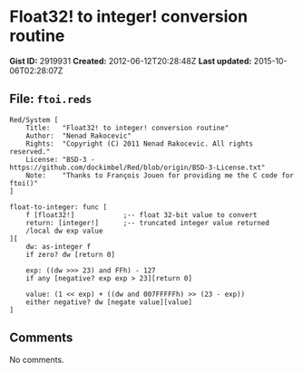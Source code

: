 # Float32! to integer! conversion routine

**Gist ID:** 2919931
**Created:** 2012-06-12T20:28:48Z
**Last updated:** 2015-10-06T02:28:07Z

## File: `ftoi.reds`

```Red
Red/System [
	Title:   "Float32! to integer! conversion routine"
	Author:  "Nenad Rakocevic"
	Rights:  "Copyright (C) 2011 Nenad Rakocevic. All rights reserved."
	License: "BSD-3 - https://github.com/dockimbel/Red/blob/origin/BSD-3-License.txt"
	Note:    "Thanks to François Jouen for providing me the C code for ftoi()"
]

float-to-integer: func [
	f [float32!]			;-- float 32-bit value to convert
	return: [integer!]		;-- truncated integer value returned
	/local dw exp value
][
	dw: as-integer f
	if zero? dw [return 0]
	
	exp: ((dw >>> 23) and FFh) - 127
	if any [negative? exp exp > 23][return 0]
	
	value: (1 << exp) + ((dw and 007FFFFFh) >> (23 - exp))
	either negative? dw [negate value][value]
]
```

## Comments

No comments.
